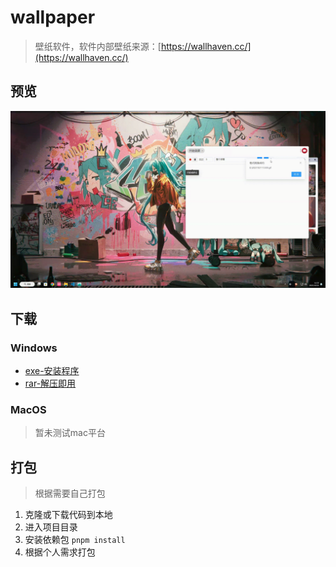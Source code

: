 # wallpaper

> 壁纸软件，软件内部壁纸来源：[https://wallhaven.cc/](https://wallhaven.cc/)

## 预览

![](preview.gif)

## 下载

### Windows

+ [exe-安装程序](https://gitee.com/T-_-C/wallpaper/releases/download/V1.0/wallpaper-1.0.0-setup.exe)
+ [rar-解压即用](https://gitee.com/T-_-C/wallpaper/releases/download/V1.0/wallpaper-win-1.0.0.rar)

### MacOS

> 暂未测试mac平台

## 打包

> 根据需要自己打包

1. 克隆或下载代码到本地
2. 进入项目目录
3. 安装依赖包 `pnpm install  `
4. 根据个人需求打包


